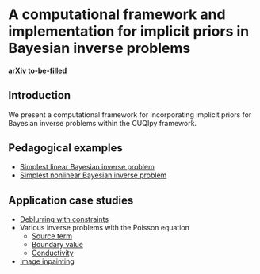 # A computational framework and implementation for implicit priors in Bayesian inverse problems

#### [arXiv to-be-filled](https://arxiv.org/abs/xxxx)

## Introduction
We present a computational framework for incorporating implicit priors for Bayesian inverse problems within the CUQIpy framework.

## Pedagogical examples
- [Simplest linear Bayesian inverse problem]()
- [Simplest nonlinear Bayesian inverse problem]()

## Application case studies
- [Deblurring with constraints]()
- Various inverse problems with the Poisson equation
  - [Source term]()
  - [Boundary value]()
  - [Conductivity]()
- [Image inpainting](simplest_nonlinear/simplest_nonlinear.ipynb)
